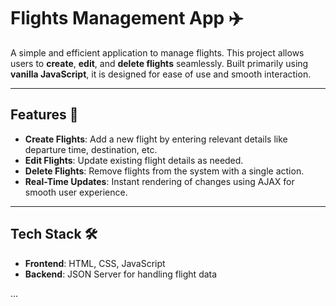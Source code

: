 # Flights Management App ✈️

A simple and efficient application to manage flights. This project allows users to **create**, **edit**, and **delete flights** seamlessly. Built primarily using **vanilla JavaScript**, it is designed for ease of use and smooth interaction.

---

## Features 🌟

- **Create Flights**: Add a new flight by entering relevant details like departure time, destination, etc.
- **Edit Flights**: Update existing flight details as needed.
- **Delete Flights**: Remove flights from the system with a single action.
- **Real-Time Updates**: Instant rendering of changes using AJAX for smooth user experience.


---


## Tech Stack 🛠️

- **Frontend**: HTML, CSS, JavaScript
- **Backend**: JSON Server for handling flight data

...
